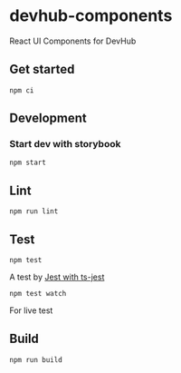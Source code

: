 # devhub-components
React UI Components for DevHub

## Get started

```
npm ci
```

## Development

### Start dev with storybook

```
npm start
```

## Lint

```
npm run lint
```

## Test

```
npm test
```

A test by [Jest with ts-jest](https://basarat.gitbooks.io/typescript/docs/testing/jest.html)

```
npm test watch
```

For live test

## Build

```
npm run build
```

